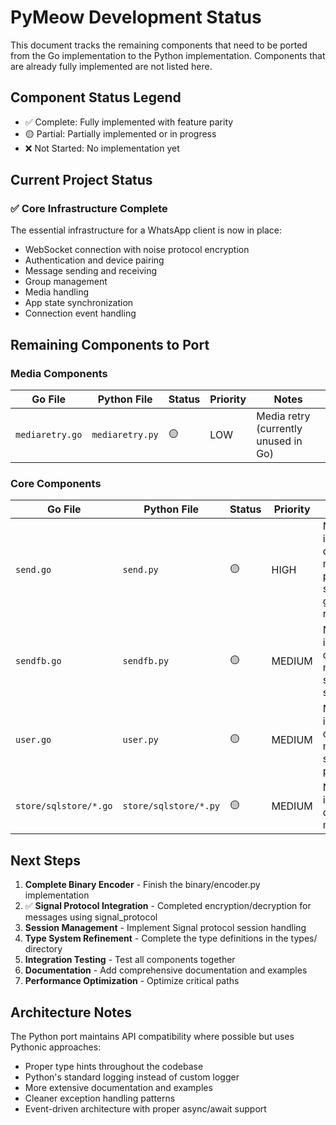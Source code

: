 # PyMeow Development Status

This document tracks the remaining components that need to be ported from the Go implementation to the Python implementation. Components that are already fully implemented are not listed here.

## Component Status Legend

- ✅ Complete: Fully implemented with feature parity
- 🟡 Partial: Partially implemented or in progress
- ❌ Not Started: No implementation yet

## Current Project Status

### ✅ Core Infrastructure Complete
The essential infrastructure for a WhatsApp client is now in place:
- WebSocket connection with noise protocol encryption
- Authentication and device pairing
- Message sending and receiving
- Group management
- Media handling
- App state synchronization
- Connection event handling

## Remaining Components to Port

### Media Components
| Go File | Python File | Status | Priority | Notes |
|---------|-------------|--------|----------|-------|
| `mediaretry.go` | `mediaretry.py` | 🟡 | LOW | Media retry (currently unused in Go) |

### Core Components
| Go File | Python File | Status | Priority | Notes |
|---------|-------------|--------|----------|-------|
| `send.go` | `send.py` | 🟡 | HIGH | Note: Partially implemented - depends on unported modules: Signal protocol encryption, session management, group participant resolution |
| `sendfb.go` | `sendfb.py` | 🟡 | MEDIUM | Note: Partially implemented - depends on unported modules: send_group_v3, send_dm_v3 |
| `user.go` | `user.py` | 🟡 | MEDIUM | Note: Partially implemented - depends on unported modules: send_iq_async, usync, participant_list_hash_v2 |
| `store/sqlstore/*.go` | `store/sqlstore/*.py` | 🟡 | MEDIUM | Note: Partially implemented - depends on unported modules: dbutil |

## Next Steps

1. **Complete Binary Encoder** - Finish the binary/encoder.py implementation
2. ✅ **Signal Protocol Integration** - Completed encryption/decryption for messages using signal_protocol
3. **Session Management** - Implement Signal protocol session handling
4. **Type System Refinement** - Complete the type definitions in the types/ directory
5. **Integration Testing** - Test all components together
6. **Documentation** - Add comprehensive documentation and examples
7. **Performance Optimization** - Optimize critical paths

## Architecture Notes

The Python port maintains API compatibility where possible but uses Pythonic approaches:

- Proper type hints throughout the codebase
- Python's standard logging instead of custom logger
- More extensive documentation and examples
- Cleaner exception handling patterns
- Event-driven architecture with proper async/await support

